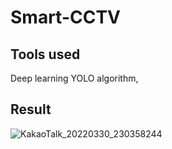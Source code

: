 # Smart-CCTV
## Tools used
Deep learning YOLO algorithm, 

## Result
![KakaoTalk_20220330_230358244](https://user-images.githubusercontent.com/67142421/160853516-ec3b4795-f47c-4d42-9336-92e4e35ca479.jpg)
